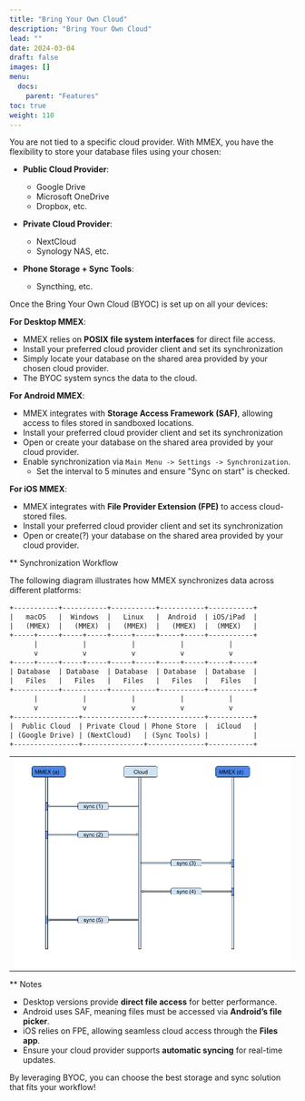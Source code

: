 ```yaml
---
title: "Bring Your Own Cloud"
description: "Bring Your Own Cloud"
lead: ""
date: 2024-03-04
draft: false
images: []
menu:
  docs:
    parent: "Features"
toc: true
weight: 110
---
```


You are not tied to a specific cloud provider. With MMEX, you have the flexibility to store your database files using your chosen:

- **Public Cloud Provider**:
    - Google Drive
    - Microsoft OneDrive
    - Dropbox, etc.

- **Private Cloud Provider**:
    - NextCloud
    - Synology NAS, etc.

- **Phone Storage + Sync Tools**:
    - Syncthing, etc.

Once the Bring Your Own Cloud (BYOC) is set up on all your devices:

**For Desktop MMEX**:
- MMEX relies on **POSIX file system interfaces** for direct file access.
- Install your preferred cloud provider client and set its synchronization
- Simply locate your database on the shared area provided by your chosen cloud provider.
- The BYOC system syncs the data to the cloud.

**For Android MMEX**:
- MMEX integrates with **Storage Access Framework (SAF)**, allowing access to files stored in sandboxed locations.
- Install your preferred cloud provider client and set its synchronization
- Open or create your database on the shared area provided by your cloud provider.
- Enable synchronization via `Main Menu -> Settings -> Synchronization`.
    - Set the interval to 5 minutes and ensure "Sync on start" is checked.

**For iOS MMEX**:
- MMEX integrates with **File Provider Extension (FPE)** to access cloud-stored files.
- Install your preferred cloud provider client and set its synchronization
- Open or create(?) your database on the shared area provided by your cloud provider.

** Synchronization Workflow

The following diagram illustrates how MMEX synchronizes data across different platforms:
```
+-----------+-----------+-----------+-----------+-----------+
|   macOS   |  Windows  |   Linux   |  Android  | iOS/iPad  |
|   (MMEX)  |   (MMEX)  |   (MMEX)  |   (MMEX)  |  (MMEX)   |
+-----+-----+-----+-----+-----+-----+-----+-----+-----------+
      |           |           |           |           |
      v           v           v           v           v
+-----+-----+-----+-----+-----+-----+-----+-----+-----+-----+
| Database  | Database  | Database  | Database  | Database  |
|   Files   |   Files   |   Files   |   Files   |   Files   |
+-----------+-----------+-----------+-----------+-----------+
      |           |           |           |           |
      v           v           v           v           v
+----------------+---------------+--------------+-----------+
|  Public Cloud  | Private Cloud | Phone Store  |  iCloud   |
| (Google Drive) | (NextCloud)   | (Sync Tools) |           |
+----------------+---------------+--------------+-----------+
```
|     |
| --- |
| ![](data_sync_workflow.png) |

** Notes
- Desktop versions provide **direct file access** for better performance.
- Android uses SAF, meaning files must be accessed via **Android’s file picker**.
- iOS relies on FPE, allowing seamless cloud access through the **Files app**.
- Ensure your cloud provider supports **automatic syncing** for real-time updates.

By leveraging BYOC, you can choose the best storage and sync solution that fits your workflow!
